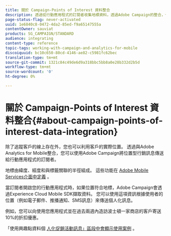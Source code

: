 ```yaml
---
title: 關於 Campaign-Points of Interest 資料整合
description: 透過從行動應用程式的訂閱者收集地標資料，透過Adobe Campaign的整合，傳送以位置為基礎的行銷訊息給訂閱者。
page-status-flag: never-activated
uuid: 1e6840c8-0472-4da2-85ed-f9a65147555a
contentOwner: sauviat
products: SG_CAMPAIGN/STANDARD
audience: integrating
content-type: reference
topic-tags: working-with-campaign-and-analytics-for-mobile
discoiquuid: bc10c650-80cd-4146-ae82-c5981fc62bec
translation-type: tm+mt
source-git-commit: 1321c84c49de6d9a318bbc5bb8a0e28b332d2b5d
workflow-type: tm+mt
source-wordcount: '0'
ht-degree: 0%

---
```



# 關於 Campaign-Points of Interest 資料整合{#about-campaign-points-of-interest-data-integration}

除了追蹤客戶的線上存在外，您也可以利用客戶的實際位置。 透過與Adobe Analytics for Mobile整合，您可以使用Adobe Campaign將位置型行銷訊息傳送給行動應用程式的訂閱者。

地標由緯度、經度和與標籤關聯的半徑組成。 這些功能在 [Adobe Mobile Services介面中定義](https://docs.adobe.com/content/help/en/mobile-services/using/home.html) 。

當訂閱者開啟您的行動應用程式時，如果位置符合地標，Adobe Campaign會透過Experience Cloud Mobile SDK擷取資料。 您可以使用這項資訊根據使用者的位置（例如電子郵件、推播通知、SMS訊息）來傳送個人化訊息。

例如，您可以向使用您應用程式並在過去兩週內造訪波士頓一家商店的客戶寄送10%的折扣優惠。

「使用興趣點資料個 [人化促銷活動訊息」區段中會顯示使用案例](../../integrating/using/personalizing-campaign-messages-with-point-of-interest-data.md) 。

